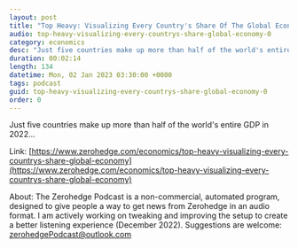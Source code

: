 ```yaml
---
layout: post
title: "Top Heavy: Visualizing Every Country's Share Of The Global Economy"
audio: top-heavy-visualizing-every-countrys-share-global-economy-0
category: economics
desc: "Just five countries make up more than half of the world's entire GDP in 2022..."
duration: 00:02:14
length: 134
datetime: Mon, 02 Jan 2023 03:30:00 +0000
tags: podcast
guid: top-heavy-visualizing-every-countrys-share-global-economy-0
order: 0
---
```

Just five countries make up more than half of the world's entire GDP in 2022...

Link: [https://www.zerohedge.com/economics/top-heavy-visualizing-every-countrys-share-global-economy](https://www.zerohedge.com/economics/top-heavy-visualizing-every-countrys-share-global-economy)

About: The Zerohedge Podcast is a non-commercial, automated program, designed to give people a way to get news from Zerohedge in an audio format.  I am actively working on tweaking and improving the setup to create a better listening experience (December 2022).  Suggestions are welcome: [zerohedgePodcast@outlook.com](mailto:zerohedgePodcast@outlook.com)